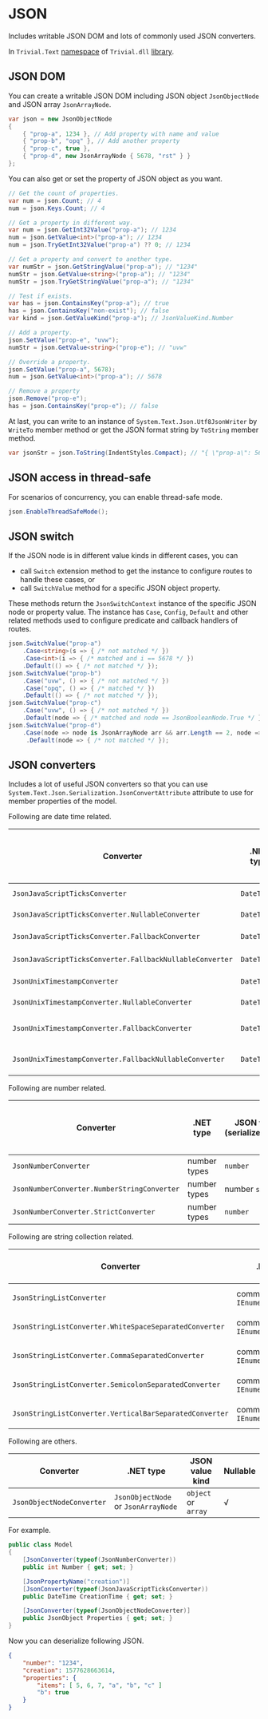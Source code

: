# JSON

Includes writable JSON DOM and lots of commonly used JSON converters.

In `Trivial.Text` [namespace](./text) of `Trivial.dll` [library](../../).

## JSON DOM

You can create a writable JSON DOM including JSON object `JsonObjectNode` and JSON array `JsonArrayNode`.

```csharp
var json = new JsonObjectNode
{
    { "prop-a", 1234 }, // Add property with name and value
    { "prop-b", "opq" }, // Add another property
    { "prop-c", true },
    { "prop-d", new JsonArrayNode { 5678, "rst" } }
};
```

You can also get or set the property of JSON object as you want.

```csharp
// Get the count of properties.
var num = json.Count; // 4
num = json.Keys.Count; // 4

// Get a property in different way.
var num = json.GetInt32Value("prop-a"); // 1234
num = json.GetValue<int>("prop-a"); // 1234
num = json.TryGetInt32Value("prop-a") ?? 0; // 1234

// Get a property and convert to another type.
var numStr = json.GetStringValue("prop-a"); // "1234"
numStr = json.GetValue<string>("prop-a"); // "1234"
numStr = json.TryGetStringValue("prop-a"); // "1234"

// Test if exists.
var has = json.ContainsKey("prop-a"); // true
has = json.ContainsKey("non-exist"); // false
var kind = json.GetValueKind("prop-a"); // JsonValueKind.Number

// Add a property.
json.SetValue("prop-e", "uvw");
numStr = json.GetValue<string>("prop-e"); // "uvw"

// Override a property.
json.SetValue("prop-a", 5678);
num = json.GetValue<int>("prop-a"); // 5678

// Remove a property
json.Remove("prop-e");
has = json.ContainsKey("prop-e"); // false
```

At last, you can write to an instance of `System.Text.Json.Utf8JsonWriter` by `WriteTo` member method or get the JSON format string by `ToString` member method.

```csharp
var jsonStr = json.ToString(IndentStyles.Compact); // "{ \"prop-a\": 5678, … }"
```

## JSON access in thread-safe

For scenarios of concurrency, you can enable thread-safe mode.

```csharp
json.EnableThreadSafeMode();
```

## JSON switch

If the JSON node is in different value kinds in different cases, you can

- call `Switch` extension method to get the instance to configure routes to handle these cases, or
- call `SwitchValue` method for a specific JSON object property.

These methods return the `JsonSwitchContext` instance of the specific JSON node or property value.
The instance has `Case`, `Config`, `Default` and other related methods
used to configure predicate and callback handlers of routes.

```csharp
json.SwitchValue("prop-a")
    .Case<string>(s => { /* not matched */ })
    .Case<int>(i => { /* matched and i == 5678 */ })
    .Default(() => { /* not matched */ });
json.SwitchValue("prop-b")
    .Case("uvw", () => { /* not matched */ })
    .Case("opq", () => { /* matched */ })
    .Default(() => { /* not matched */ });
json.SwitchValue("prop-c")
    .Case("uvw", () => { /* not matched */ })
    .Default(node => { /* matched and node == JsonBooleanNode.True */ });
json.SwitchValue("prop-d")
    .Case(node => node is JsonArrayNode arr && arr.Length == 2, node => { /* matched and node is the JsonArrayNode */ })
     .Default(node => { /* not matched */ });
```

## JSON converters

Includes a lot of useful JSON converters so that you can use `System.Text.Json.Serialization.JsonConvertAttribute` attribute to use for member properties of the model.

Following are date time related.

| Converter | .NET type | JSON value kind (serialize/deserialize) | Additional JSON value kind (deserialize only) | Nullable |
| ----------------- | ---------- | ---------- | ---------- | --- |
| `JsonJavaScriptTicksConverter` | `DateTime` | JavaScript ticks `number` | Date JSON `string` | × |
| `JsonJavaScriptTicksConverter.NullableConverter` | `DateTime?` | JavaScript ticks `number` | Date JSON `string` | √ |
| `JsonJavaScriptTicksConverter.FallbackConverter` | `DateTime` | Date JSON `string` |JavaScript ticks `number` | × |
| `JsonJavaScriptTicksConverter.FallbackNullableConverter` | `DateTime?` | Date JSON `string` |JavaScript ticks `number` | √ |
| `JsonUnixTimestampConverter` | `DateTime` | Unix timestamp `number` | Date JSON `string` | × |
| `JsonUnixTimestampConverter.NullableConverter` | `DateTime?` | Unix timestamp `number` | Date JSON `string` | √ |
| `JsonUnixTimestampConverter.FallbackConverter` | `DateTime` | Date JSON `string` | Unix timestamp `number` | × |
| `JsonUnixTimestampConverter.FallbackNullableConverter` | `DateTime?` | Date JSON `string` | Unix timestamp `number` | √ |

Following are number related.

| Converter | .NET type | JSON value kind (serialize/deserialize) | Additional JSON value kind (deserialize only) | Nullable |
| ----------------- | ---------- | ---------- | ---------- | --- |
| `JsonNumberConverter` | number types | `number` | number `string` | √ |
| `JsonNumberConverter.NumberStringConverter` | number types | number `string` | `number` | √ |
| `JsonNumberConverter.StrictConverter` | number types | `number` | number `string` | × |

Following are string collection related.

| Converter | .NET type | JSON value kind | Nullable |
| ----------------- | ---------- | ---------- | --- |
| `JsonStringListConverter` | common class of `IEnumerable<string>` | `string` or `string[]` | √ |
| `JsonStringListConverter.WhiteSpaceSeparatedConverter` | common class of `IEnumerable<string>` | `string` or `string[]` | √ |
| `JsonStringListConverter.CommaSeparatedConverter` | common class of `IEnumerable<string>` | `string` or `string[]` | √ |
| `JsonStringListConverter.SemicolonSeparatedConverter` | common class of `IEnumerable<string>` | `string` or `string[]` | √ |
| `JsonStringListConverter.VerticalBarSeparatedConverter` | common class of `IEnumerable<string>` | `string` or `string[]` | √ |

Following are others.

| Converter | .NET type | JSON value kind | Nullable |
| ----------------- | ---------- | ---------- | --- |
| `JsonObjectNodeConverter` | `JsonObjectNode` or `JsonArrayNode` | `object` or `array` | √ |

For example.

```csharp
public class Model
{
    [JsonConverter(typeof(JsonNumberConverter))
    public int Number { get; set; }

    [JsonPropertyName("creation")]
    [JsonConverter(typeof(JsonJavaScriptTicksConverter))
    public DateTime CreationTime { get; set; }

    [JsonConverter(typeof(JsonObjectNodeConverter)]
    public JsonObject Properties { get; set; }
}
```

Now you can deserialize following JSON.

```json
{
    "number": "1234",
    "creation": 1577628663614,
    "properties": {
        "items": [ 5, 6, 7, "a", "b", "c" ]
        "b": true
    }
}
```